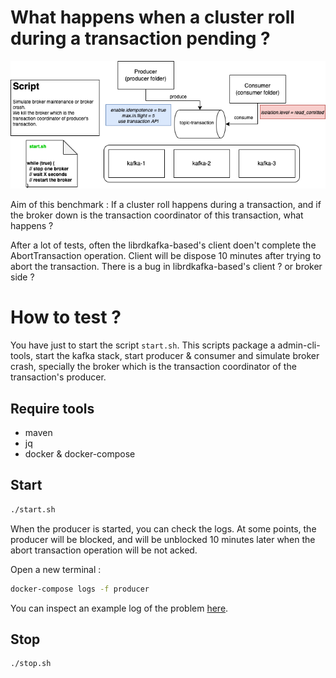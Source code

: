 # What happens when a cluster roll during a transaction pending ?

![transaction-roll-schema](./resources/transaction-roll-dotnet.png)

Aim of this benchmark : If a cluster roll happens during a transaction, and if the broker down is the transaction coordinator of this transaction, what happens ? 

After a lot of tests, often the librdkafka-based's client doen't complete the AbortTransaction operation. Client will be dispose 10 minutes after trying to abort the transaction. 
There is a bug in librdkafka-based's client ? or broker side ?

# How to test ?

You have just to start the script `start.sh`. This scripts package a admin-cli-tools, start the kafka stack, start producer & consumer and simulate broker crash, specially the broker which is the transaction coordinator of the transaction's producer.

## Require tools

- maven
- jq
- docker & docker-compose

## Start 

``` bash
./start.sh
```

When the producer is started, you can check the logs. At some points, the producer will be blocked, and will be unblocked 10 minutes later when the abort transaction operation will be not acked.

Open a new terminal :
``` bash
docker-compose logs -f producer
```

You can inspect an example log of the problem [here](./issue.log).

## Stop

``` bash
./stop.sh
```